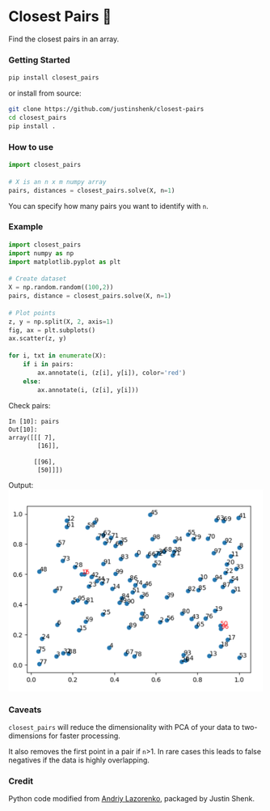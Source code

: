 # Closest Pairs :triangular_ruler:

Find the closest pairs in an array.

### Getting Started

```bash
pip install closest_pairs
```

or install from source:
```bash
git clone https://github.com/justinshenk/closest-pairs
cd closest_pairs
pip install .
```

### How to use

```python
import closest_pairs

# X is an n x m numpy array
pairs, distances = closest_pairs.solve(X, n=1)

```

You can specify how many pairs you want to identify with `n`.
 

### Example
```python
import closest_pairs
import numpy as np
import matplotlib.pyplot as plt

# Create dataset
X = np.random.random((100,2))
pairs, distance = closest_pairs.solve(X, n=1)

# Plot points
z, y = np.split(X, 2, axis=1)
fig, ax = plt.subplots()
ax.scatter(z, y) 

for i, txt in enumerate(X): 
    if i in pairs: 
        ax.annotate(i, (z[i], y[i]), color='red') 
    else: 
        ax.annotate(i, (z[i], y[i])) 
```

Check pairs:
```ipython
In [10]: pairs                                                                                                                                
Out[10]: 
array([[[ 7],
        [16]],

       [[96],
        [50]]])

```

Output:
![example_plot](example_plot.png)

### Caveats
`closest_pairs` will reduce the dimensionality with PCA of your data to two-dimensions for faster processing.

It also removes the first point in a pair if `n`>1. In rare cases this leads to false negatives if the data is highly overlapping.


### Credit

Python code modified from [Andriy Lazorenko](https://medium.com/@andriylazorenko/closest-pair-of-points-in-python-79e2409fc0b2), packaged by Justin Shenk.
